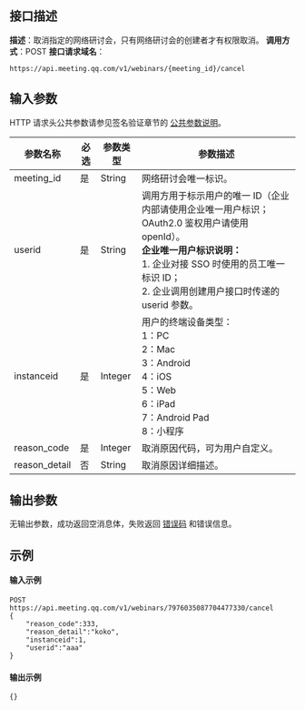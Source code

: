 ## 接口描述
**描述**：取消指定的网络研讨会，只有网络研讨会的创建者才有权限取消。
**调用方式**：POST
**接口请求域名**：
```plaintext
https://api.meeting.qq.com/v1/webinars/{meeting_id}/cancel
```
 

## 输入参数
HTTP 请求头公共参数请参见签名验证章节的 [公共参数说明](https://cloud.tencent.com/document/product/1095/42413#.E5.85.AC.E5.85.B1.E5.8F.82.E6.95.B0)。



| **参数名称** | **必选** | **参数类型** | **参数描述**                                                 |
| ------------ | -------- | ------------ | ------------------------------------------------------------ |
| meeting_id   | 是      | String       | 网络研讨会唯一标识。 |
| userid       | 是       | String       | 调用方用于标示用户的唯一 ID（企业内部请使用企业唯一用户标识；OAuth2.0 鉴权用户请使用 openId）。<br>**企业唯一用户标识说明：**<br>1. 企业对接 SSO 时使用的员工唯一标识 ID；<br>2. 企业调用创建用户接口时传递的 userid 参数。 |
| instanceid   | 是       | Integer      | 用户的终端设备类型： <br>1：PC <br>2：Mac<br>3：Android <br>4：iOS <br>5：Web <br>6：iPad <br>7：Android Pad <br>8：小程序 |
| reason_code   | 是   | Integer | 取消原因代码，可为用户自定义。 |
| reason_detail | 否   | String  | 取消原因详细描述。             |





## 输出参数
无输出参数，成功返回空消息体，失败返回 [错误码](https://cloud.tencent.com/document/product/1095/43704) 和错误信息。




## 示例
#### 输入示例
```plaintext
POST
https://api.meeting.qq.com/v1/webinars/7976035087704477330/cancel
{
    "reason_code":333,
    "reason_detail":"koko",
    "instanceid":1,
    "userid":"aaa"
}
```




#### 输出示例
```plaintext
{}
```

